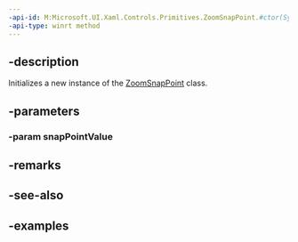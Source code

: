 ```yaml
---
-api-id: M:Microsoft.UI.Xaml.Controls.Primitives.ZoomSnapPoint.#ctor(System.Double)
-api-type: winrt method
---
```


## -description

Initializes a new instance of the [ZoomSnapPoint](zoomsnappoint.md) class.

## -parameters

### -param snapPointValue

## -remarks

## -see-also

## -examples

